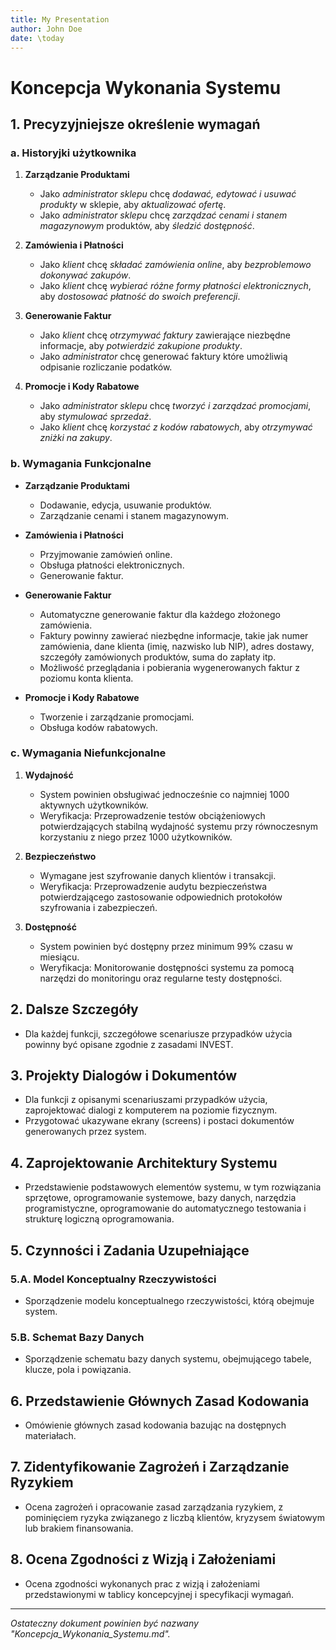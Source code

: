```yaml
---
title: My Presentation
author: John Doe
date: \today
---
```

# Koncepcja Wykonania Systemu

## 1. Precyzyjniejsze określenie wymagań

### a. Historyjki użytkownika

1. **Zarządzanie Produktami**
   - Jako *administrator sklepu* chcę *dodawać, edytować i usuwać produkty* w sklepie, aby *aktualizować ofertę*.
   - Jako *administrator sklepu* chcę *zarządzać cenami i stanem magazynowym* produktów, aby *śledzić dostępność*.

2. **Zamówienia i Płatności**
   - Jako *klient* chcę *składać zamówienia online*, aby *bezproblemowo dokonywać zakupów*.
   - Jako *klient* chcę *wybierać różne formy płatności elektronicznych*, aby *dostosować płatność do swoich preferencji*.

3. **Generowanie Faktur**
   - Jako *klient* chcę *otrzymywać faktury* zawierające niezbędne informacje, aby *potwierdzić zakupione produkty*.
   - Jako *administrator* chcę generować faktury które umożliwią odpisanie rozliczanie podatków.

4. **Promocje i Kody Rabatowe**
   - Jako *administrator sklepu* chcę *tworzyć i zarządzać promocjami*, aby *stymulować sprzedaż*.
   - Jako *klient* chcę *korzystać z kodów rabatowych*, aby *otrzymywać zniżki na zakupy*.

### b. Wymagania Funkcjonalne

- **Zarządzanie Produktami**
  - Dodawanie, edycja, usuwanie produktów.
  - Zarządzanie cenami i stanem magazynowym.

- **Zamówienia i Płatności**
  - Przyjmowanie zamówień online.
  - Obsługa płatności elektronicznych.
  - Generowanie faktur.

- **Generowanie Faktur**
  - Automatyczne generowanie faktur dla każdego złożonego zamówienia.
  - Faktury powinny zawierać niezbędne informacje, takie jak numer zamówienia, dane klienta (imię, nazwisko lub NIP), adres dostawy, szczegóły zamówionych produktów, suma do zapłaty itp.
  - Możliwość przeglądania i pobierania wygenerowanych faktur z poziomu konta klienta.

- **Promocje i Kody Rabatowe**
  - Tworzenie i zarządzanie promocjami.
  - Obsługa kodów rabatowych.

### c. Wymagania Niefunkcjonalne

1. **Wydajność**
   - System powinien obsługiwać jednocześnie co najmniej 1000 aktywnych użytkowników.
   - Weryfikacja: Przeprowadzenie testów obciążeniowych potwierdzających stabilną wydajność systemu przy równoczesnym korzystaniu z niego przez 1000 użytkowników.

2. **Bezpieczeństwo**
   - Wymagane jest szyfrowanie danych klientów i transakcji.
   - Weryfikacja: Przeprowadzenie audytu bezpieczeństwa potwierdzającego zastosowanie odpowiednich protokołów szyfrowania i zabezpieczeń.

3. **Dostępność**
   - System powinien być dostępny przez minimum 99% czasu w miesiącu.
   - Weryfikacja: Monitorowanie dostępności systemu za pomocą narzędzi do monitoringu oraz regularne testy dostępności.

## 2. Dalsze Szczegóły

- Dla każdej funkcji, szczegółowe scenariusze przypadków użycia powinny być opisane zgodnie z zasadami INVEST.

## 3. Projekty Dialogów i Dokumentów

- Dla funkcji z opisanymi scenariuszami przypadków użycia, zaprojektować dialogi z komputerem na poziomie fizycznym.
- Przygotować ukazywane ekrany (screens) i postaci dokumentów generowanych przez system.

## 4. Zaprojektowanie Architektury Systemu

- Przedstawienie podstawowych elementów systemu, w tym rozwiązania sprzętowe, oprogramowanie systemowe, bazy danych, narzędzia programistyczne, oprogramowanie do automatycznego testowania i strukturę logiczną oprogramowania.

## 5. Czynności i Zadania Uzupełniające

### 5.A. Model Konceptualny Rzeczywistości

- Sporządzenie modelu konceptualnego rzeczywistości, którą obejmuje system.

### 5.B. Schemat Bazy Danych

- Sporządzenie schematu bazy danych systemu, obejmującego tabele, klucze, pola i powiązania.

## 6. Przedstawienie Głównych Zasad Kodowania

- Omówienie głównych zasad kodowania bazując na dostępnych materiałach.

## 7. Zidentyfikowanie Zagrożeń i Zarządzanie Ryzykiem

- Ocena zagrożeń i opracowanie zasad zarządzania ryzykiem, z pominięciem ryzyka związanego z liczbą klientów, kryzysem światowym lub brakiem finansowania.

## 8. Ocena Zgodności z Wizją i Założeniami

- Ocena zgodności wykonanych prac z wizją i założeniami przedstawionymi w tablicy koncepcyjnej i specyfikacji wymagań.

---

*Ostateczny dokument powinien być nazwany "Koncepcja_Wykonania_Systemu.md".*
